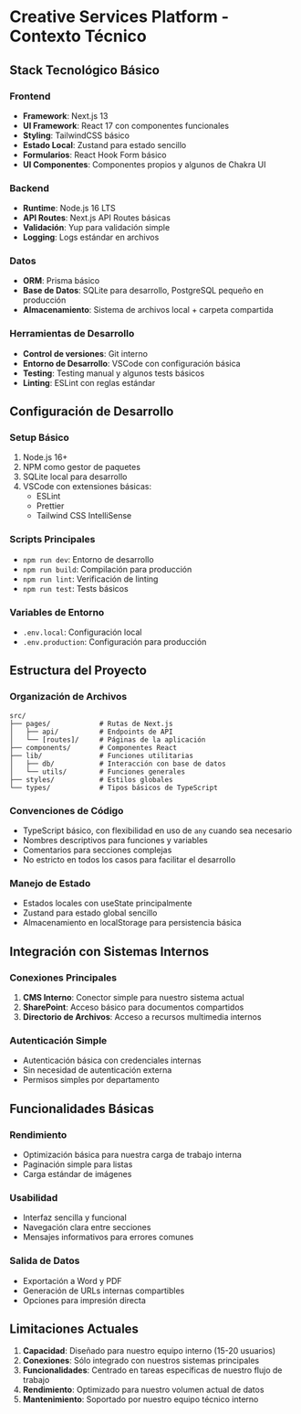 # Creative Services Platform - Contexto Técnico

## Stack Tecnológico Básico

### Frontend
- **Framework**: Next.js 13
- **UI Framework**: React 17 con componentes funcionales
- **Styling**: TailwindCSS básico
- **Estado Local**: Zustand para estado sencillo
- **Formularios**: React Hook Form básico
- **UI Componentes**: Componentes propios y algunos de Chakra UI

### Backend
- **Runtime**: Node.js 16 LTS
- **API Routes**: Next.js API Routes básicas
- **Validación**: Yup para validación simple
- **Logging**: Logs estándar en archivos

### Datos
- **ORM**: Prisma básico
- **Base de Datos**: SQLite para desarrollo, PostgreSQL pequeño en producción
- **Almacenamiento**: Sistema de archivos local + carpeta compartida

### Herramientas de Desarrollo
- **Control de versiones**: Git interno
- **Entorno de Desarrollo**: VSCode con configuración básica
- **Testing**: Testing manual y algunos tests básicos
- **Linting**: ESLint con reglas estándar

## Configuración de Desarrollo

### Setup Básico
1. Node.js 16+
2. NPM como gestor de paquetes
3. SQLite local para desarrollo
4. VSCode con extensiones básicas:
   - ESLint
   - Prettier
   - Tailwind CSS IntelliSense

### Scripts Principales
- `npm run dev`: Entorno de desarrollo
- `npm run build`: Compilación para producción
- `npm run lint`: Verificación de linting
- `npm run test`: Tests básicos

### Variables de Entorno
- `.env.local`: Configuración local
- `.env.production`: Configuración para producción

## Estructura del Proyecto

### Organización de Archivos
```
src/
├── pages/            # Rutas de Next.js
│   ├── api/          # Endpoints de API
│   └── [routes]/     # Páginas de la aplicación
├── components/       # Componentes React
├── lib/              # Funciones utilitarias
│   ├── db/           # Interacción con base de datos
│   └── utils/        # Funciones generales
├── styles/           # Estilos globales
└── types/            # Tipos básicos de TypeScript
```

### Convenciones de Código
- TypeScript básico, con flexibilidad en uso de `any` cuando sea necesario
- Nombres descriptivos para funciones y variables
- Comentarios para secciones complejas
- No estricto en todos los casos para facilitar el desarrollo

### Manejo de Estado
- Estados locales con useState principalmente
- Zustand para estado global sencillo
- Almacenamiento en localStorage para persistencia básica

## Integración con Sistemas Internos

### Conexiones Principales
1. **CMS Interno**: Conector simple para nuestro sistema actual
2. **SharePoint**: Acceso básico para documentos compartidos
3. **Directorio de Archivos**: Acceso a recursos multimedia internos

### Autenticación Simple
- Autenticación básica con credenciales internas
- Sin necesidad de autenticación externa
- Permisos simples por departamento

## Funcionalidades Básicas

### Rendimiento
- Optimización básica para nuestra carga de trabajo interna
- Paginación simple para listas
- Carga estándar de imágenes

### Usabilidad
- Interfaz sencilla y funcional
- Navegación clara entre secciones
- Mensajes informativos para errores comunes

### Salida de Datos
- Exportación a Word y PDF
- Generación de URLs internas compartibles
- Opciones para impresión directa

## Limitaciones Actuales

1. **Capacidad**: Diseñado para nuestro equipo interno (15-20 usuarios)
2. **Conexiones**: Sólo integrado con nuestros sistemas principales
3. **Funcionalidades**: Centrado en tareas específicas de nuestro flujo de trabajo
4. **Rendimiento**: Optimizado para nuestro volumen actual de datos
5. **Mantenimiento**: Soportado por nuestro equipo técnico interno
